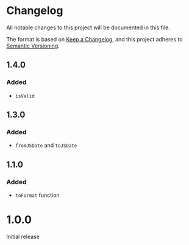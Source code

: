 # Changelog

All notable changes to this project will be documented in this file.

The format is based on [Keep a Changelog](https://keepachangelog.com/en/1.0.0/),
and this project adheres to [Semantic Versioning](https://semver.org/spec/v2.0.0.html).

## 1.4.0

### Added

- `isValid`

## 1.3.0

### Added

- `fromJSDate` and `toJSDate`

## 1.1.0

### Added

- `toFormat` function

# 1.0.0

Initial release
